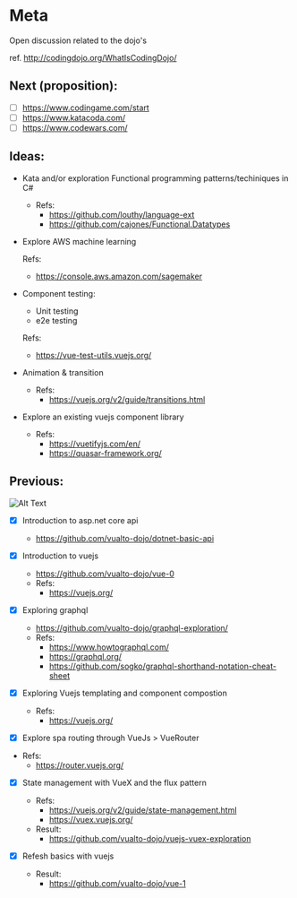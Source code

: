 # Meta

Open discussion related to the dojo's

ref. http://codingdojo.org/WhatIsCodingDojo/

## Next (proposition):

- [ ] https://www.codingame.com/start
- [ ] https://www.katacoda.com/
- [ ] https://www.codewars.com/

## Ideas:

 - Kata and/or exploration Functional programming patterns/techiniques in C#
   - Refs:
     - https://github.com/louthy/language-ext
     - https://github.com/cajones/Functional.Datatypes

 - Explore AWS machine learning
 
   Refs:
     - https://console.aws.amazon.com/sagemaker

 - Component testing:
   - Unit testing
   - e2e testing

   Refs:
     - https://vue-test-utils.vuejs.org/

 - Animation & transition
   - Refs:
     - https://vuejs.org/v2/guide/transitions.html

 - Explore an existing vuejs component library
   - Refs:
     - https://vuetifyjs.com/en/
     - https://quasar-framework.org/

## Previous:

![Alt Text](https://media.giphy.com/media/GaAvKZvMV0GHu/giphy.gif)

- [x] Introduction to asp.net core api
  - https://github.com/vualto-dojo/dotnet-basic-api

- [x] Introduction to vuejs
   - https://github.com/vualto-dojo/vue-0
   - Refs:
     - https://vuejs.org/

- [x] Exploring graphql
  - https://github.com/vualto-dojo/graphql-exploration/
  - Refs:
    - https://www.howtographql.com/
    - https://graphql.org/
    - https://github.com/sogko/graphql-shorthand-notation-cheat-sheet

- [x] Exploring Vuejs templating and component compostion
  - Refs:
    - https://vuejs.org/

- [x] Explore spa routing through VueJs > VueRouter

 - Refs:
   - https://router.vuejs.org/

- [x] State management with VueX and the flux pattern
   - Refs:
     - https://vuejs.org/v2/guide/state-management.html
     - https://vuex.vuejs.org/
   - Result:
     - https://github.com/vualto-dojo/vuejs-vuex-exploration
     
- [x] Refesh basics with vuejs

  - Result:
    - https://github.com/vualto-dojo/vue-1
